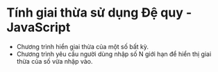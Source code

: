 # Tính giai thừa sử dụng Đệ quy - JavaScript

- Chương trình hiển giai thừa của một số bất kỳ.
- Chương trình yêu cầu người dùng nhập số N giới hạn để hiển thị giai thừa của số vừa nhập vào.